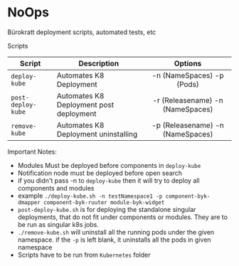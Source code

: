 # NoOps

Bürokratt deployment scripts, automated tests, etc

Scripts

| Script        | Description             | Options |
| ------------- | ----------------------- | :-----: |
| `deploy-kube` | Automates K8 Deployment |  -n (NameSpaces) -p (Pods)  |
| `post-deploy-kube` | Automates K8 Deployment post deployment | -r (Releasename)  -n (NameSpaces)  |
| `remove-kube` | Automates K8 Deployment uninstalling | -p (Releasename)  -n (NameSpaces)  |

Important Notes:

- Modules Must be deployed before components in `deploy-kube`
- Notification node must be deployed before open search 
- if you didn't pass -n to `deploy-kube` then it will try to deploy all components and modules
- example `./deploy-kube.sh -n testNamespace1 -p component-byk-dmapper component-byk-ruuter module-byk-widget`
- `post-deploy-kube.sh` is for deploying the standalone singular deployments, that do not fit under components or modules. They are to be run as singular k8s jobs.
- `./remove-kube.sh` will uninstall all the running pods under the given namespace. if the `-p` is left blank, it uninstalls all the pods in given namespace
- Scripts have to be run from `Kubernetes` folder